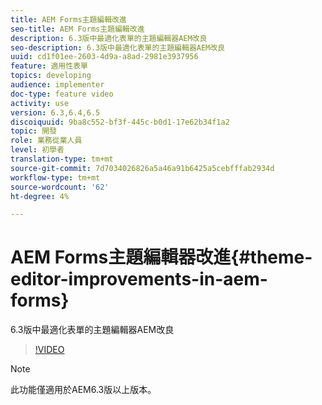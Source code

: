 ```yaml
---
title: AEM Forms主題編輯改進
seo-title: AEM Forms主題編輯改進
description: 6.3版中最適化表單的主題編輯器AEM改良
seo-description: 6.3版中最適化表單的主題編輯器AEM改良
uuid: cd1f01ee-2603-4d9a-a8ad-2981e3937956
feature: 適用性表單
topics: developing
audience: implementer
doc-type: feature video
activity: use
version: 6.3,6.4,6.5
discoiquuid: 9ba8c552-bf3f-445c-b0d1-17e62b34f1a2
topic: 開發
role: 業務從業人員
level: 初學者
translation-type: tm+mt
source-git-commit: 7d7034026826a5a46a91b6425a5cebfffab2934d
workflow-type: tm+mt
source-wordcount: '62'
ht-degree: 4%

---
```



# AEM Forms主題編輯器改進{#theme-editor-improvements-in-aem-forms}

6.3版中最適化表單的主題編輯器AEM改良

>[!VIDEO](https://video.tv.adobe.com/v/19497?quality=9&learn=on)

>[!NOTE]
>
>此功能僅適用於AEM6.3版以上版本。

